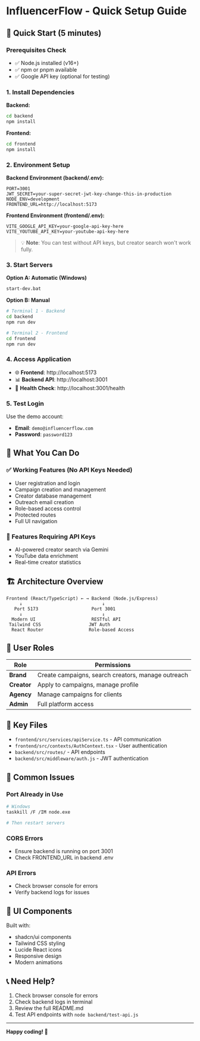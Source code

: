 # InfluencerFlow - Quick Setup Guide

## 🚀 Quick Start (5 minutes)

### Prerequisites Check
- ✅ Node.js installed (v16+)
- ✅ npm or pnpm available
- ✅ Google API key (optional for testing)

### 1. Install Dependencies

**Backend:**
```bash
cd backend
npm install
```

**Frontend:**
```bash
cd frontend
npm install
```

### 2. Environment Setup

**Backend Environment (backend/.env):**
```env
PORT=3001
JWT_SECRET=your-super-secret-jwt-key-change-this-in-production
NODE_ENV=development
FRONTEND_URL=http://localhost:5173
```

**Frontend Environment (frontend/.env):**
```env
VITE_GOOGLE_API_KEY=your-google-api-key-here
VITE_YOUTUBE_API_KEY=your-youtube-api-key-here
```

> 💡 **Note**: You can test without API keys, but creator search won't work fully.

### 3. Start Servers

**Option A: Automatic (Windows)**
```bash
start-dev.bat
```

**Option B: Manual**
```bash
# Terminal 1 - Backend
cd backend
npm run dev

# Terminal 2 - Frontend
cd frontend
npm run dev
```

### 4. Access Application

- 🌐 **Frontend**: http://localhost:5173
- 📊 **Backend API**: http://localhost:3001
- 💚 **Health Check**: http://localhost:3001/health

### 5. Test Login

Use the demo account:
- **Email**: `demo@influencerflow.com`
- **Password**: `password123`

## 🎯 What You Can Do

### ✅ Working Features (No API Keys Needed)
- User registration and login
- Campaign creation and management
- Creator database management
- Outreach email creation
- Role-based access control
- Protected routes
- Full UI navigation

### 🔑 Features Requiring API Keys
- AI-powered creator search via Gemini
- YouTube data enrichment
- Real-time creator statistics

## 🏗️ Architecture Overview

```
Frontend (React/TypeScript) ← → Backend (Node.js/Express)
     ↓                              ↓
   Port 5173                    Port 3001
     ↓                              ↓
  Modern UI                     RESTful API
 Tailwind CSS                  JWT Auth
  React Router                 Role-based Access
```

## 🔐 User Roles

| Role | Permissions |
|------|-------------|
| **Brand** | Create campaigns, search creators, manage outreach |
| **Creator** | Apply to campaigns, manage profile |
| **Agency** | Manage campaigns for clients |
| **Admin** | Full platform access |

## 📁 Key Files

- `frontend/src/services/apiService.ts` - API communication
- `frontend/src/contexts/AuthContext.tsx` - User authentication
- `backend/src/routes/` - API endpoints
- `backend/src/middleware/auth.js` - JWT authentication

## 🐛 Common Issues

### Port Already in Use
```bash
# Windows
taskkill /F /IM node.exe

# Then restart servers
```

### CORS Errors
- Ensure backend is running on port 3001
- Check FRONTEND_URL in backend .env

### API Errors
- Check browser console for errors
- Verify backend logs for issues

## 🎨 UI Components

Built with:
- shadcn/ui components
- Tailwind CSS styling
- Lucide React icons
- Responsive design
- Modern animations

## 📞 Need Help?

1. Check browser console for errors
2. Check backend logs in terminal
3. Review the full README.md
4. Test API endpoints with `node backend/test-api.js`

---

**Happy coding! 🚀** 